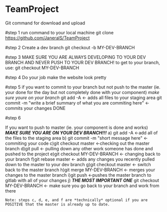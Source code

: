 # TeamProject
Git command for download and upload

#step 1
run command to your local machine git clone https://github.com/JaneralS/TeamProject


#step 2
Create a dev branch
git checkout -b MY-DEV-BRANCH


#step 3
MAKE SURE YOU ARE ALWAYS DEVELOPING TO YOUR DEV BRANCH AND NEVER PUSH TO YOUR DEV BRANCH!
to get to your branch, use:
git checkout MY-DEV-BRANCH

#step 4
Do your job make the website look pretty

#step 5
if you want to commit to your branch but not push to the master (ie. your done for the day but not completely done with your component)
*make sure youre on your branch*
git add -A       <- adds all files to your staging area
git commit -m "write a brief summary of what you are commiting here"  <- commits your changes
DONE

#step 6

If you want to push to master (ie. your component is done and works)
    ***MAKE SURE YOU ARE ON YOUR DEV BRANCH!!!***
    a) git add -A  <-add all of the files to the staging area
    b) git commit -m "short message here"  <-commiting your code
    c)git checkout master  <-checking out the master branch
    d)git pull  <- pulling down any other work someone has done and pushed to the project
    e)git checkout MY-DEV-BRANCH <- changing back to your branch
    f)git rebase master  <- adds any changes you recently pulled down to the master to your dev branch
    g)git checkout master  <- switch back to the master branch
    h)git merge MY-DEV-BRANCH <- merges your changes to the master branch
    i)git push  <-pushes the master branch to gitlab with all of your changes
    j) ***THE MOST IMPORTANT ONE*** git checkout MY-DEV-BRANCH  <- make sure you go back to your branch and work from there
    
    Note: steps c, d, e, and f are *technically* optional if you are POSITIVE that the master is already up to date.

